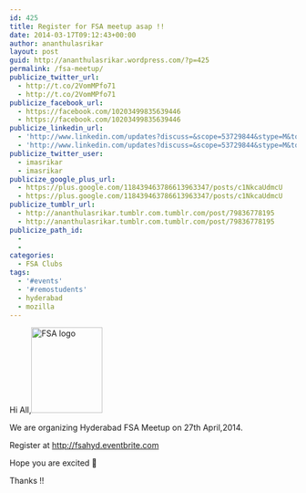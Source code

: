 ```yaml
---
id: 425
title: Register for FSA meetup asap !!
date: 2014-03-17T09:12:43+00:00
author: ananthulasrikar
layout: post
guid: http://ananthulasrikar.wordpress.com/?p=425
permalink: /fsa-meetup/
publicize_twitter_url:
  - http://t.co/2VomMPfo71
  - http://t.co/2VomMPfo71
publicize_facebook_url:
  - https://facebook.com/10203499835639446
  - https://facebook.com/10203499835639446
publicize_linkedin_url:
  - 'http://www.linkedin.com/updates?discuss=&scope=53729844&stype=M&topic=5851170573400408064&type=U&a=HIT3'
  - 'http://www.linkedin.com/updates?discuss=&scope=53729844&stype=M&topic=5851170573400408064&type=U&a=HIT3'
publicize_twitter_user:
  - imasrikar
  - imasrikar
publicize_google_plus_url:
  - https://plus.google.com/118439463786613963347/posts/c1NkcaUdmcU
  - https://plus.google.com/118439463786613963347/posts/c1NkcaUdmcU
publicize_tumblr_url:
  - http://ananthulasrikar.tumblr.com.tumblr.com/post/79836778195
  - http://ananthulasrikar.tumblr.com.tumblr.com/post/79836778195
publicize_path_id:
  - 
  - 
categories:
  - FSA Clubs
tags:
  - '#events'
  - '#remostudents'
  - hyderabad
  - mozilla
---
```

Hi All,[<img class="alignright size-thumbnail wp-image-441" alt="FSA logo" src="http://srikar.io/wp-content/uploads/2014/03/student_ambassadors_logo.png?w=125" width="125" height="150" />](http://srikar.io/wp-content/uploads/2014/03/student_ambassadors_logo.png)

We are organizing Hyderabad FSA Meetup on 27th April,2014.
  
Register at http://fsahyd.eventbrite.com
  
Hope you are excited 🙂
  
Thanks !!